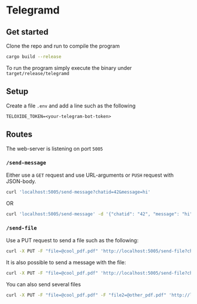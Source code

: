 # Telegramd

## Get started

Clone the repo and run to compile the program

```bash
cargo build --release
```

To run the program simply execute the binary under `target/release/telegramd`

## Setup

Create a file `.env` and add a line such as the following

```.env
TELOXIDE_TOKEN=<your-telegram-bot-token>
```

## Routes

The web-server is listening on port `5005`

### `/send-message`

Either use a `GET` request and use URL-arguments or `PUSH` request with JSON-body.

```bash
curl 'localhost:5005/send-message?chatid=42&message=hi'
```

OR

```bash
curl 'localhost:5005/send-message' -d '{"chatid": "42", "message": "hi"}'
```

### `/send-file`

Use a PUT request to send a file such as the following:

```bash
curl -X PUT -F "file=@cool_pdf.pdf" 'http://localhost:5005/send-file?chatid=42'
```

It is also possible to send a message with the file:

```bash
curl -X PUT -F "file=@cool_pdf.pdf" 'http://localhost:5005/send-file?chatid=42&message=test'
```

You can also send several files

```bash
curl -X PUT -F "file=@cool_pdf.pdf" -F "file2=@other_pdf.pdf" 'http://localhost:5005/send-file?chatid=42&message=test'
```
